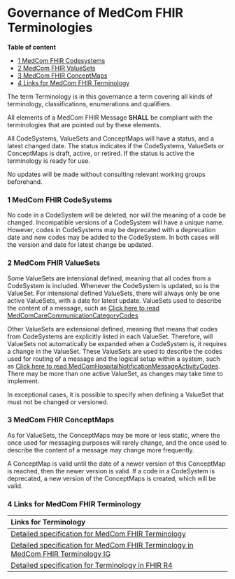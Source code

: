 # Governance of MedCom FHIR Terminologies

**Table of content**
* [1 MedCom FHIR Codesystems](#1-medcom-fhir-codesystems)
* [2 MedCom FHIR ValueSets](#2-medcom-fhir-valuesets)
* [3 MedCom FHIR ConceptMaps](#3-medcom-fhir-conceptmaps)
* [4 Links for MedCom FHIR Terminology](#4-links-for-medcom-fhir-terminology)

The term Terminology is in this governance a term covering all kinds of terminology, classifications, enumerations and qualifiers.

All elements of a MedCom FHIR Message **SHALL** be compliant with the terminologies that are pointed out by these elements.

All CodeSystems, ValueSets and ConceptMaps will have a status, and a latest changed date. The status indicates if the CodeSystems, ValueSets or ConceptMaps is draft, active, or retired. If the status is active the terminology is ready for use.

No updates will be made without consulting relevant working groups beforehand.

### 1 MedCom FHIR CodeSystems

No code in a CodeSystem will be deleted, nor will the meaning of a code be changed. Incompatible versions of a CodeSystem will have a unique name.
However, codes in CodeSystems may be deprecated with a deprecation date and new codes may be added to the CodeSystem. In both cases will the version and date for latest change be updated.

### 2 MedCom FHIR ValueSets

Some ValueSets are intensional defined, meaning that all codes from a CodeSystem is included. Whenever the CodeSystem is updated, so is the ValueSet. For intensional defined ValueSets, there will always only be one active ValueSets, with a date for latest update. ValueSets used to describe the content of a message, such as <a href="https://medcomfhir.dk/ig/terminology/ValueSet-medcom-careCommunication-categories.html" target="_blank">Click here to read MedComCareCommunicationCategoryCodes</a>

Other ValueSets are extensional defined, meaning that means that codes from CodeSystems are explicitly listed in each ValueSet. Therefore, will ValueSets not automatically be expanded when a CodeSystem is, it requires a change in the ValueSet. These ValueSets are used to describe the codes used for routing of a message and the logical setup within a system, such as <a href="https://medcomfhir.dk/ig/terminology/ValueSet-medcom-hospitalNotification-messageActivities.html" target="_blank">Click here to read MedComHospitalNotificationMessageActivityCodes</a>. There may be more than one active ValueSet, as changes may take time to implement.

In exceptional cases, it is possible to specify when defining a ValueSet that must not be changed or versioned.

### 3 MedCom FHIR ConceptMaps

As for ValueSets, the ConceptMaps may be more or less static, where the once used for messaging purposes will rarely change, and the once used to describe the content of a message may change more frequently.

A ConceptMap is valid until the date of a newer version of this ConceptMap is reached, then the newer version is valid. If a code in a CodeSystem is deprecated, a new version of the ConceptMaps is created, which will be valid.

### 4 Links for MedCom FHIR Terminology

| Links for Terminology|
|:---|
|<a href="https://medcomdk.github.io/dk-medcom-terminology/">Detailed specification for MedCom FHIR Terminology</a>
|<a href="https://medcomfhir.dk/ig/terminology/" target="_blank">Detailed specification for MedCom FHIR Terminology in MedCom FHIR Terminology IG</a>
|<a href="http://hl7.org/fhir/R4/terminology-service.html" target="_blank">Detailed specification for Terminology in FHIR R4</a>
